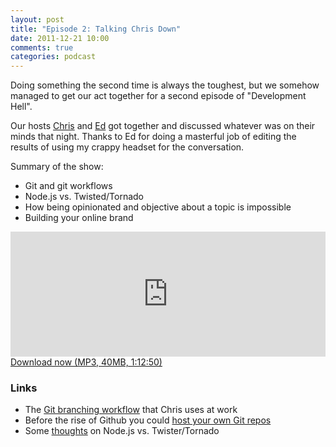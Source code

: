 ```yaml
---
layout: post
title: "Episode 2: Talking Chris Down"
date: 2011-12-21 10:00
comments: true
categories: podcast
---
```


Doing something the second time is always the toughest, but we somehow managed
to get our act together for a second episode of "Development Hell".

Our hosts [Chris](http://twitter.com/chartjes) and [Ed](http://twitter.com/funkatron)
got together and discussed whatever was on their minds that night. Thanks to
Ed for doing a masterful job of editing the results of using my crappy headset
for the conversation.

Summary of the show:

* Git and git workflows
* Node.js vs. Twisted/Tornado
* How being opinionated and objective about a topic is impossible
* Building your online brand

<iframe frameborder='0' height='200px' scrolling='no' seamless src='https://embed.simplecast.com/35259?color=f5f5f5' width='100%'></iframe>
<a href="http://audio.simplecast.com/35259.mp3" rel="enclosure">Download now (MP3, 40MB, 1:12:50)</a>

### Links

* The [Git branching workflow](http://nvie.com/posts/a-successful-git-branching-model/) that Chris uses at work
* Before the rise of Github you could [host your own Git repos](http://gitorious.com/local_install)
* Some [thoughts](http://journal.paul.querna.org/articles/2011/12/18/the-switch-python-to-node-js/) on Node.js vs. Twister/Tornado
